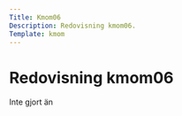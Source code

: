```yaml
---
Title: Kmom06
Description: Redovisning kmom06.
Template: kmom
---
```


Redovisning kmom06
==========================

Inte gjort än
